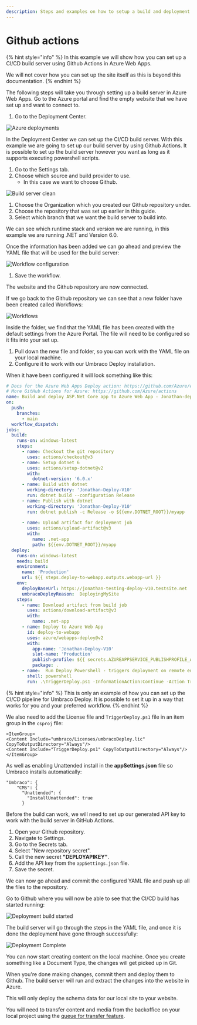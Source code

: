```yaml
---
description: Steps and examples on how to setup a build and deployment pipeline for Umbraco Deploy using GitHub Actions.
---
```


# Github actions

{% hint style="info" %}
In this example we will show how you can set up a CI/CD build server using Github Actions in Azure Web Apps.

We will not cover how you can set up the site itself as this is beyond this documentation.
{% endhint %}

The following steps will take you through setting up a build server in Azure Web Apps. Go to the Azure portal and find the empty website that we have set up and want to connect to.

1. Go to the Deployment Center.

![Azure deployments](../../../../10/umbraco-deploy/installing-deploy/images/Deployment-center.png)

In the Deployment Center we can set up the CI/CD build server. With this example we are going to set up our build server by using Github Actions. It is possible to set up the build server however you want as long as it supports executing powershell scripts.

1. Go to the Settings tab.
2. Choose which source and build provider to use.
   * In this case we want to choose Github.

![Build server clean](../../../../10/umbraco-deploy/installing-deploy/cicd-pipeline/images/Build-server-v10.png)

1. Choose the Organization which you created our Github repository under.
2. Choose the repository that was set up earlier in this guide.
3. Select which branch that we want the build server to build into.

We can see which runtime stack and version we are running, in this example we are running .NET and Version 6.0.

Once the information has been added we can go ahead and preview the YAML file that will be used for the build server:

![Workflow configuration](../../../../10/umbraco-deploy/installing-deploy/cicd-pipeline/images/workflow-preview-v10.png)

1. Save the workflow.

The website and the Github repository are now connected.

If we go back to the Github repository we can see that a new folder have been created called Workflows:

![Workflows](../../../../10/umbraco-deploy/installing-deploy/images/workflows.png)

Inside the folder, we find that the YAML file has been created with the default settings from the Azure Portal. The file will need to be configured so it fits into your set up.

1. Pull down the new file and folder, so you can work with the YAML file on your local machine.
2. Configure it to work with our Umbraco Deploy installation.

When it have been configured it will look something like this:

```yaml
# Docs for the Azure Web Apps Deploy action: https://github.com/Azure/webapps-deploy
# More GitHub Actions for Azure: https://github.com/Azure/actions
name: Build and deploy ASP.Net Core app to Azure Web App - Jonathan-deploy-v10
on:
  push:
    branches:
      - main
  workflow_dispatch:
jobs:
  build:
    runs-on: windows-latest
    steps:
      - name: Checkout the git repository
        uses: actions/checkout@v3
      - name: Setup dotnet 6
        uses: actions/setup-dotnet@v2
        with:
          dotnet-version: '6.0.x'
      - name: Build with dotnet
        working-directory: 'Jonathan-Deploy-V10'
        run: dotnet build --configuration Release
      - name: Publish with dotnet
        working-directory: 'Jonathan-Deploy-V10'
        run: dotnet publish -c Release -o ${{env.DOTNET_ROOT}}/myapp
        
      - name: Upload artifact for deployment job
        uses: actions/upload-artifact@v3
        with:
          name: .net-app
          path: ${{env.DOTNET_ROOT}}/myapp
  deploy:
    runs-on: windows-latest
    needs: build
    environment:
      name: 'Production'
      url: ${{ steps.deploy-to-webapp.outputs.webapp-url }}
    env:
      deployBaseUrl: https://jonathan-testing-deploy-v10.testsite.net
      umbracoDeployReason:  DeployingMySite
    steps:
      - name: Download artifact from build job
        uses: actions/download-artifact@v3
        with:
          name: .net-app
      - name: Deploy to Azure Web App
        id: deploy-to-webapp
        uses: azure/webapps-deploy@v2
        with:
          app-name: 'Jonathan-Deploy-V10'
          slot-name: 'Production'
          publish-profile: ${{ secrets.AZUREAPPSERVICE_PUBLISHPROFILE_ABC78A5A9E9FG07F87E8R5G9H9J0J7J8 }}
          package: .
      - name:  Run Deploy Powershell - triggers deployment on remote env
        shell: powershell
        run: .\TriggerDeploy.ps1 -InformationAction:Continue -Action TriggerWithStatus -ApiKey ${{ secrets.deployApiKey }} -BaseUrl  ${{ env.deployBaseUrl }} -Reason  ${{ env.umbracoDeployReason }} -Verbose       
```

{% hint style="info" %}
This is only an example of how you can set up the CI/CD pipeline for Umbraco Deploy. It is possible to set it up in a way that works for you and your preferred workflow.
{% endhint %}

We also need to add the License file and `TriggerDeploy.ps1` file in an item group in the `csproj` file:

```
<ItemGroup>
<Content Include="umbraco/Licenses/umbracoDeploy.lic" CopyToOutputDirectory="Always"/>
<Content Include="TriggerDeploy.ps1" CopyToOutputDirectory="Always"/>
</ItemGroup>
```

As well as enabling Unattended install in the **appSettings.json** file so Umbraco installs automatically:

```
"Umbraco": {
    "CMS": {
      "Unattended": {
        "InstallUnattended": true
      }
```

Before the build can work, we will need to set up our generated API key to work with the build server in GitHub Actions.

1. Open your Github repository.
2. Navigate to Settings.
3. Go to the Secrets tab.
4. Select "New repository secret".
5. Call the new secret **"DEPLOYAPIKEY"**.
6. Add the API key from the `appSettings.json` file.
7. Save the secret.

We can now go ahead and commit the configured YAML file and push up all the files to the repository.

Go to Github where you will now be able to see that the CI/CD build has started running:

![Deployment build started](../../../../10/umbraco-deploy/installing-deploy/images/Deploying-meta-data.png)

The build server will go through the steps in the YAML file, and once it is done the deployment have gone through successfully:

![Deployment Complete](<../../../../10/umbraco-deploy/installing-deploy/images/deployment-complete (1).png>)

You can now start creating content on the local machine. Once you create something like a Document Type, the changes will get picked up in Git.

When you're done making changes, commit them and deploy them to Github. The build server will run and extract the changes into the website in Azure.

This will only deploy the schema data for our local site to your website.

You will need to transfer content and media from the backoffice on your local project using the [queue for transfer feature](../../deployment-workflow/content-transfer.md).
